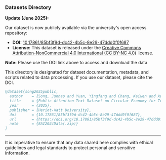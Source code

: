 ### Datasets Directory

**Update (June 2025):**

Our dataset is now publicly available via the university's open access repository:

- **DOI:** [10.17861/85bf3f9d-dc42-4b5c-8e29-47ddd0f0f687](https://doi.org/10.17861/85bf3f9d-dc42-4b5c-8e29-47ddd0f0f687)
- **License:** This dataset is released under the [Creative Commons Attribution-NonCommercial 4.0 International (CC BY-NC 4.0)](https://creativecommons.org/licenses/by-nc/4.0/) license.

**Note:** Please use the DOI link above to access and download the data.

This directory is designated for dataset documentation, metadata, and scripts related to data processing. If you use our dataset, please cite the DOI.

```bibtex
@dataset{song2025public,
  author    = {Song, Junhao and Yuan, Yingfang and Chang, Kaiwen and Xu, Bing and Xuan, Jin and Pang, Wei},
  title     = {Public Attention Text Dataset on Circular Economy for Topic Modelling},
  year      = {2025},
  publisher = {Heriot-Watt University},
  doi       = {10.17861/85bf3f9d-dc42-4b5c-8e29-47ddd0f0f687},
  url       = {https://doi.org/10.17861/85bf3f9d-dc42-4b5c-8e29-47ddd0f0f687},
  note      = {EAI2024Data(.zip)}
}
```

---

It is imperative to ensure that any data shared here complies with ethical guidelines and legal standards to protect personal and sensitive information.
